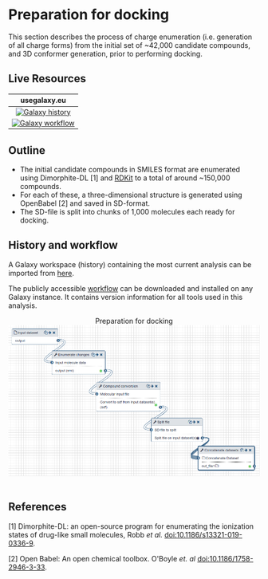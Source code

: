 # Preparation for docking

This section describes the process of charge enumeration (i.e. generation of all charge forms) from the initial set of ~42,000 candidate compounds, and 3D conformer generation, prior to performing docking.


## Live Resources

| usegalaxy.eu | 
|:--------:|
| [![Galaxy history](https://img.shields.io/static/v1?label=history&message=view&color=blue)](https://usegalaxy.eu/u/sbray/h/charge-enumeration) | 
| [![Galaxy workflow](https://img.shields.io/static/v1?label=workflow&message=run&color=blue)](https://usegalaxy.eu/u/sbray/w/charge-enumeration) | 


## Outline

- The initial candidate compounds in SMILES format are enumerated using Dimorphite-DL [1] and [RDKit](http://www.rdkit.org) to a total of around ~150,000 compounds.  
- For each of these, a three-dimensional structure is generated using OpenBabel [2] and saved in SD-format.
- The SD-file is split into chunks of 1,000 molecules each ready for docking.

## History and workflow

A Galaxy workspace (history) containing the most current analysis can be imported from [here](https://usegalaxy.eu/u/sbray/h/charge-enumeration).

The publicly accessible [workflow](https://usegalaxy.eu/u/sbray/w/charge-enumeration) can be downloaded and installed on any Galaxy instance. It contains version information for all tools used in this analysis.

 <p align="center">
  Preparation for docking
  <a href="https://usegalaxy.eu/u/sbray/w/charge-enumeration">   <img src="./w-ligand-enumeration.png" alt="Workflow preparation for docking" /></a> &nbsp;  
 </p>
 

## References

[1] Dimorphite-DL: an open-source program for enumerating the ionization states of drug-like small molecules,
Robb *et al.* [doi:10.1186/s13321-019-0336-9](https://doi.org/doi:10.1186/s13321-019-0336-9).

[2] Open Babel: An open chemical toolbox. O'Boyle *et. al* [doi:10.1186/1758-2946-3-33](https://doi.org/10.1186/1758-2946-3-33).
